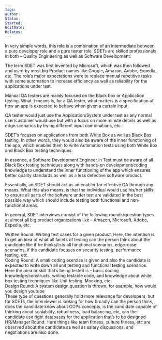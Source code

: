 ```yaml
---
tags: 
author: 
Status: 
Started: 
EditDate: 
Relates:
---
```

In very simple words, this role is a combination of an intermediate between a pure developer role and a pure tester role. SDETs are skilled professionals in both – Quality Engineering as well as Software Development.  
  
The term SDET was first invented by Microsoft, which was then followed and used by most big Product names like Google, Amazon, Adobe, Expedia, etc. The role’s major expectations were to replace manual repetitive tasks with some automation to increase efficiency as well as reliability for the applications under test.  
  
  
  
Manual QA testers are mainly focused on the Black box or Application testing. What it means is, for a QA tester, what matters is a specification of how an app is expected to behave when given a certain input.  
  
QA tester would just use the Application/System under test as any normal user/customer would use but with a focus on more minute details as well as edge scenarios by trying different input combinations, etc.  
  
SDET’s focuses on applications from both White Box as well as Black Box testing. In other words, they would also be aware of the inner functioning of the app, which enables them to write Automation tests using both White Box and Black Box testing techniques.  
  
In essence, a Software Development Engineer in Test must be aware of all Black Box testing techniques along with hands-on development/coding knowledge to understand the inner functioning of the app which ensures better quality standards as well as a less defective software product.  
  
Essentially, an SDET should act as an enabler for effective QA through any means. What this also means, is that the individual would use his/her skills to ensure all parts of the software under test are validated in the best possible way which should include testing both functional and non-functional areas.  
  
  
In general, SDET interviews consist of the following rounds/question types at almost all big product organizations like – Amazon, Microsoft, Adobe, Expedia, etc.  
  
Written Round: Writing test cases for a given product. Here, the intention is to get an idea of what all facets of testing can the person think about the candidate like if he thinks/lists all functional scenarios, edge-case scenarios, if the candidate focuses on security testing, performance testing, etc.  
Coding Round: A small coding exercise is given and also the candidate is expected to write down all unit testing and functional testing scenarios. Here the area or skill that’s being tested is – basic coding knowledge/constructs, writing testable code, and knowledge about white box testing techniques like Unit testing, Mocking, etc.  
Design Round: A system design question is thrown, for example, how would you design youtube  
These type of questions generally hold more relevance for developers, but for SDETs, the interviewer is looking for how broadly can the person think, does the candidate know about OOPs concepts, is the candidate capable of thinking about scalability, robustness, load balancing, etc, can the candidate use right databases for the application that’s to be designed  
HR/Manager Round: Here things like team fitness, culture fitness, etc are observed about the candidate as well as salary discussions, and negotiations are also done.